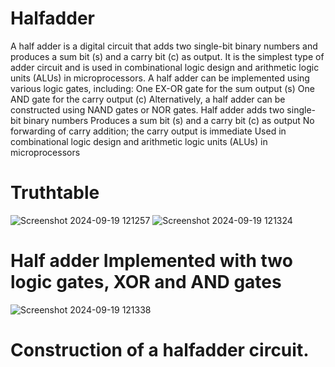 # Halfadder
A half adder is a digital circuit that adds two single-bit binary numbers and produces a sum bit (s) and a carry bit (c) as output.
It is the simplest type of adder circuit and is used in combinational logic design and arithmetic logic units (ALUs) in microprocessors.
A half adder can be implemented using various logic gates, including:
One EX-OR gate for the sum output (s)
One AND gate for the carry output  (c)
Alternatively, a half adder can be constructed using NAND gates or NOR gates.
Half adder adds two single-bit binary numbers
Produces a sum bit (s) and a carry bit  (c) as output
No forwarding of carry addition; the carry output is immediate
Used in combinational logic design and arithmetic logic units (ALUs) in microprocessors
# Truthtable
![Screenshot 2024-09-19 121257](https://github.com/user-attachments/assets/2938dfc9-faaa-4964-8a7e-b31d4407c3f6)
![Screenshot 2024-09-19 121324](https://github.com/user-attachments/assets/68394aac-80cb-4e0d-a820-161a9bbf7e9b)
# Half adder Implemented with two logic gates, XOR and AND gates
![Screenshot 2024-09-19 121338](https://github.com/user-attachments/assets/caa78955-e6b3-4141-94b9-100de681d91d)
# Construction of a halfadder circuit.
